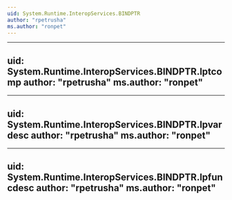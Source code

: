 ```yaml
---
uid: System.Runtime.InteropServices.BINDPTR
author: "rpetrusha"
ms.author: "ronpet"
---
```


---
uid: System.Runtime.InteropServices.BINDPTR.lptcomp
author: "rpetrusha"
ms.author: "ronpet"
---

---
uid: System.Runtime.InteropServices.BINDPTR.lpvardesc
author: "rpetrusha"
ms.author: "ronpet"
---

---
uid: System.Runtime.InteropServices.BINDPTR.lpfuncdesc
author: "rpetrusha"
ms.author: "ronpet"
---
